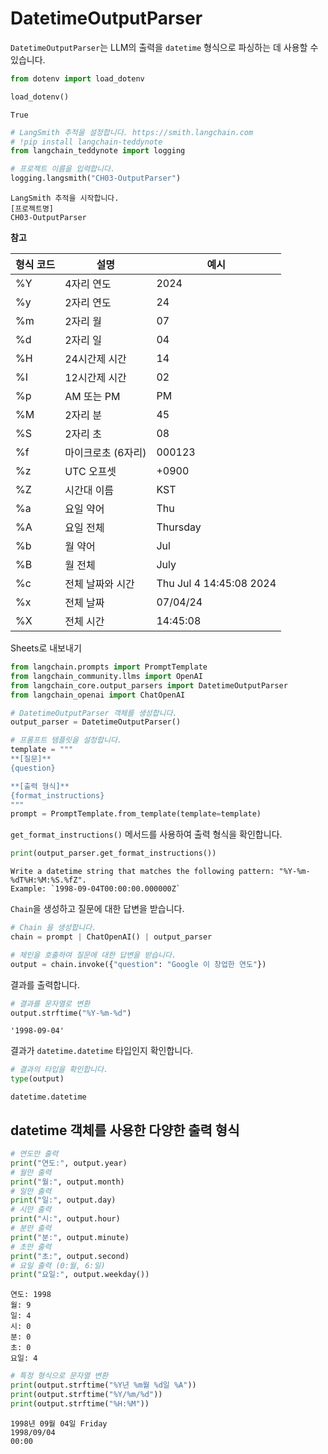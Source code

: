 
# DatetimeOutputParser

`DatetimeOutputParser`는 LLM의 출력을 `datetime` 형식으로 파싱하는 데 사용할 수 있습니다.


```python
from dotenv import load_dotenv

load_dotenv()
```

```
True
```


```python
# LangSmith 추적을 설정합니다. https://smith.langchain.com
# !pip install langchain-teddynote
from langchain_teddynote import logging

# 프로젝트 이름을 입력합니다.
logging.langsmith("CH03-OutputParser")
```

```
LangSmith 추적을 시작합니다.
[프로젝트명]
CH03-OutputParser
```

**참고**

|형식 코드|설명|예시|
|---|---|---|
|%Y|4자리 연도|2024|
|%y|2자리 연도|24|
|%m|2자리 월|07|
|%d|2자리 일|04|
|%H|24시간제 시간|14|
|%I|12시간제 시간|02|
|%p|AM 또는 PM|PM|
|%M|2자리 분|45|
|%S|2자리 초|08|
|%f|마이크로초 (6자리)|000123|
|%z|UTC 오프셋|+0900|
|%Z|시간대 이름|KST|
|%a|요일 약어|Thu|
|%A|요일 전체|Thursday|
|%b|월 약어|Jul|
|%B|월 전체|July|
|%c|전체 날짜와 시간|Thu Jul 4 14:45:08 2024|
|%x|전체 날짜|07/04/24|
|%X|전체 시간|14:45:08|

Sheets로 내보내기


```python
from langchain.prompts import PromptTemplate
from langchain_community.llms import OpenAI
from langchain_core.output_parsers import DatetimeOutputParser
from langchain_openai import ChatOpenAI

# DatetimeOutputParser 객체를 생성합니다.
output_parser = DatetimeOutputParser()

# 프롬프트 템플릿을 설정합니다.
template = """
**[질문]**
{question}

**[출력 형식]**
{format_instructions}
"""
prompt = PromptTemplate.from_template(template=template)
```

`get_format_instructions()` 메서드를 사용하여 출력 형식을 확인합니다.


```python
print(output_parser.get_format_instructions())
```

```
Write a datetime string that matches the following pattern: "%Y-%m-%dT%H:%M:%S.%fZ".
Example: `1998-09-04T00:00:00.000000Z`
```

`Chain`을 생성하고 질문에 대한 답변을 받습니다.


```python
# Chain 을 생성합니다.
chain = prompt | ChatOpenAI() | output_parser

# 체인을 호출하여 질문에 대한 답변을 받습니다.
output = chain.invoke({"question": "Google 이 창업한 연도"})
```

결과를 출력합니다.


```python
# 결과를 문자열로 변환
output.strftime("%Y-%m-%d")
```

```
'1998-09-04'
```

결과가 `datetime.datetime` 타입인지 확인합니다.


```python
# 결과의 타입을 확인합니다.
type(output)
```

```
datetime.datetime
```

## datetime 객체를 사용한 다양한 출력 형식


```python
# 연도만 출력
print("연도:", output.year)
# 월만 출력
print("월:", output.month)
# 일만 출력
print("일:", output.day)
# 시만 출력
print("시:", output.hour)
# 분만 출력
print("분:", output.minute)
# 초만 출력
print("초:", output.second)
# 요일 출력 (0:월, 6:일)
print("요일:", output.weekday())
```

```
연도: 1998
월: 9
일: 4
시: 0
분: 0
초: 0
요일: 4
```


```python
# 특정 형식으로 문자열 변환
print(output.strftime("%Y년 %m월 %d일 %A"))
print(output.strftime("%Y/%m/%d"))
print(output.strftime("%H:%M"))
```

```
1998년 09월 04일 Friday
1998/09/04
00:00
```